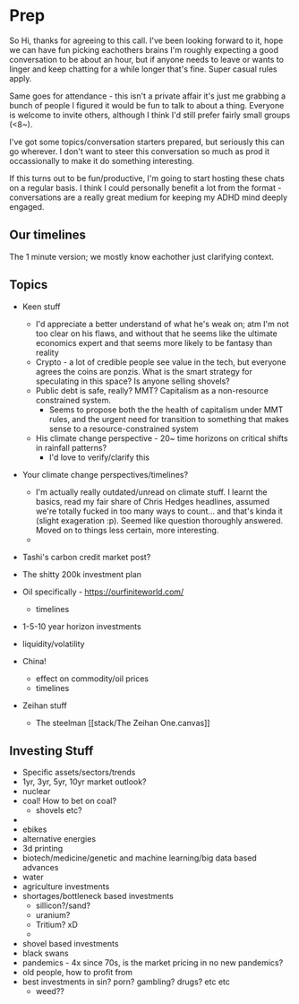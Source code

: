 # Prep

So Hi, thanks for agreeing to this call. I've been looking forward to it, hope we can have fun picking eachothers brains
I'm roughly expecting a good conversation to be about an hour, but if anyone needs to leave or wants to linger and keep chatting for a while longer that's fine. Super casual rules apply.

Same goes for attendance - this isn't a private affair it's just me grabbing a bunch of people I figured it would be fun to talk to about a thing. Everyone is welcome to invite others, although I think I'd still prefer fairly small groups (<8~).

I've got some topics/conversation starters prepared, but seriously this can go wherever. I don't want to steer this conversation so much as prod it occassionally to make it do something interesting.

If this turns out to be fun/productive, I'm going to start hosting these chats on a regular basis. I think I could personally benefit a lot from the format - conversations are a really great medium for keeping my ADHD mind deeply engaged.

## Our timelines
The 1 minute version; we mostly know eachother just clarifying context.

## Topics

- Keen stuff
	- I'd appreciate a better understand of what he's weak on; atm I'm not too clear on his flaws, and without that he seems like the ultimate economics expert and that seems more likely to be fantasy than reality
	- Crypto - a lot of credible people see value in the tech, but everyone agrees the coins are ponzis. What is the smart strategy for speculating in this space? Is anyone selling shovels?
	- Public debt is safe, really? MMT? Capitalism as a non-resource constrained system.
		- Seems to propose both the the health of capitalism under MMT rules, and the urgent need for transition to something that makes sense to a resource-constrained system
	- His climate change perspective - 20~ time horizons on critical shifts in rainfall patterns?
		- I'd love to verify/clarify this

- Your climate change perspectives/timelines?
	- I'm actually really outdated/unread on climate stuff. I learnt the basics, read my fair share of Chris Hedges headlines, assumed we're totally fucked in too many ways to count... and that's kinda it (slight exageration :p). Seemed like question thoroughly answered. Moved on to things less certain, more interesting.
	- 
- Tashi's carbon credit market post?
- The shitty 200k investment plan
- Oil specifically - https://ourfiniteworld.com/
	- timelines
- 1-5-10 year horizon investments
- liquidity/volatility
- China!
	- effect on commodity/oil prices
	- timelines
- Zeihan stuff
	- The steelman [[stack/The Zeihan One.canvas]]

## Investing Stuff

- Specific assets/sectors/trends
- 1yr, 3yr, 5yr, 10yr market outlook?
- nuclear
- coal! How to bet on coal?
	- shovels etc?
- 
- ebikes
- alternative energies
- 3d printing
- biotech/medicine/genetic and machine learning/big data based advances
- water
- agriculture investments
- shortages/bottleneck based investments
	- sillicon?/sand?
	- uranium?
	- Tritium? xD
	- 
- shovel based investments
- black swans
- pandemics - 4x since 70s, is the market pricing in no new pandemics?
- old people, how to profit from
- best investments in sin? porn? gambling? drugs? etc etc
	- weed??
